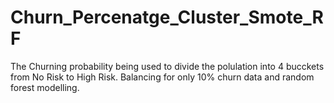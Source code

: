 # Churn_Percenatge_Cluster_Smote_RF

The Churning probability being used to divide the polulation into 4 bucckets from No Risk to High Risk.
Balancing for only 10% churn data and random forest modelling.
